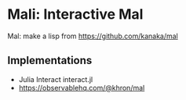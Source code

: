 # Mali: Interactive Mal

Mal: make a lisp from https://github.com/kanaka/mal 

## Implementations

+ Julia Interact interact.jl
+ https://observablehq.com/@khron/mal